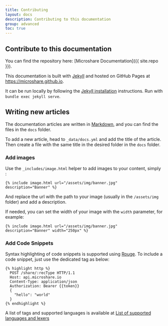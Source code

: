 ```yaml
---
title: Contributing
layout: docs
description: Contributing to this documentation
group: advanced
toc: true
---
```


## Contribute to this documentation
You can find the repository here: [Microshare Documentation]({{ site.repo }}).

This documentation is built with [Jekyll](https://jekyllrb.com/) and hosted on GitHub Pages at https://microshare.github.io.

It can be run locally by following the [Jekyll installation](https://jekyllrb.com/docs/installation/) instructions.
Run with `bundle exec jekyll serve`.

## Writing new articles
The documentation articles are written in [Markdown](https://daringfireball.net/projects/markdown/), and you can find the files in the `docs` folder.

To add a new article, head to `_data/docs.yml` and add the title of the article.
Then create a file with the same title in the desired folder in the `docs` folder.

### Add images
Use the `_includes/image.html` helper to add images to your content, simply :

`{% include image.html url="/assets/img/banner.jpg" description="Banner" %}`

And replace the url with the path to your image (usually in the `/assets/img` folder) and add a description.

If needed, you can set the width of your image with the `width` parameter, for example:

`{% include image.html url="/assets/img/banner.jpg" description="Banner" width="250px" %}`

### Add Code Snippets
Syntax highlighting of code snippets is supported using [Rouge](http://rouge.jneen.net/).
To include a code snippet, just use the dedicated tag as below:

```
{% highlight http %}
  POST /share/:recType HTTP/1.1
  Host: api.microshare.io
  Content-Type: application/json
  Authorization: Bearer {{token}}
  {
    "hello": "world"
  }
{% endhighlight %}
```

A list of tags and supported languages is available at [List of supported languages and lexers](https://github.com/jneen/rouge/wiki/List-of-supported-languages-and-lexers)
